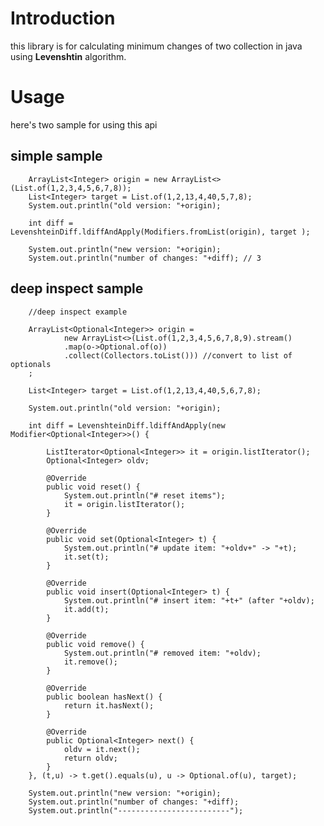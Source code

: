 # Introduction
this library is for calculating minimum changes of two collection in java using **Levenshtin** algorithm.

# Usage
here's two sample for using this api

## simple sample

	    ArrayList<Integer> origin = new ArrayList<>(List.of(1,2,3,4,5,6,7,8));
	    List<Integer> target = List.of(1,2,13,4,40,5,7,8);
	    System.out.println("old version: "+origin);
	    
	    int diff = LevenshteinDiff.ldiffAndApply(Modifiers.fromList(origin), target );
	    
	    System.out.println("new version: "+origin);
	    System.out.println("number of changes: "+diff); // 3
    
    
## deep inspect sample
        //deep inspect example
        
        ArrayList<Optional<Integer>> origin = 
                new ArrayList<>(List.of(1,2,3,4,5,6,7,8,9).stream()
                .map(o->Optional.of(o))
                .collect(Collectors.toList())) //convert to list of optionals
        ;
        
        List<Integer> target = List.of(1,2,13,4,40,5,6,7,8);
        
        System.out.println("old version: "+origin);
        
        int diff = LevenshteinDiff.ldiffAndApply(new Modifier<Optional<Integer>>() {
            
            ListIterator<Optional<Integer>> it = origin.listIterator();
            Optional<Integer> oldv;
            
            @Override
            public void reset() {
                System.out.println("# reset items");
                it = origin.listIterator();
            }

            @Override
            public void set(Optional<Integer> t) {
                System.out.println("# update item: "+oldv+" -> "+t);
                it.set(t);
            }

            @Override
            public void insert(Optional<Integer> t) {
                System.out.println("# insert item: "+t+" (after "+oldv);
                it.add(t);
            }

            @Override
            public void remove() {
                System.out.println("# removed item: "+oldv);
                it.remove();
            }

            @Override
            public boolean hasNext() {
                return it.hasNext();
            }

            @Override
            public Optional<Integer> next() {
                oldv = it.next();
                return oldv;
            }
        }, (t,u) -> t.get().equals(u), u -> Optional.of(u), target);
        
        System.out.println("new version: "+origin);
        System.out.println("number of changes: "+diff);
        System.out.println("-------------------------");

